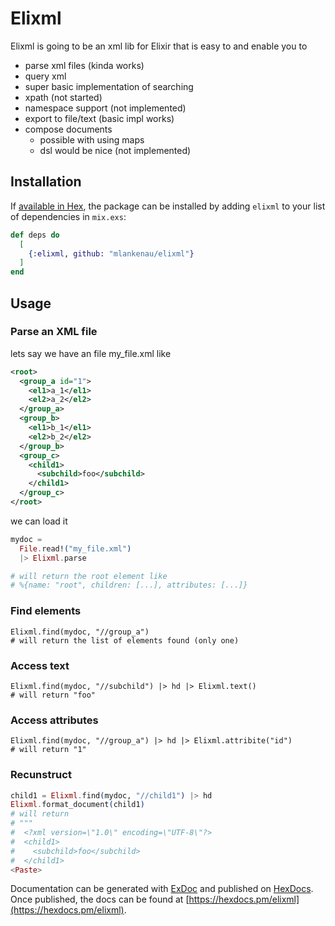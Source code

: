 # Elixml

Elixml is going to be an xml lib for Elixir that is
easy to and enable you to

- parse xml files (kinda works)
- query xml
 - super basic implementation of searching
 - xpath (not started)
- namespace support (not implemented)
- export to file/text (basic impl works)
- compose documents
  - possible with using maps
  - dsl would be nice (not implemented)
  
## Installation

If [available in Hex](https://hex.pm/docs/publish), the package can be installed
by adding `elixml` to your list of dependencies in `mix.exs`:

```elixir
def deps do
  [
    {:elixml, github: "mlankenau/elixml"}
  ]
end
```

## Usage

### Parse an XML file

lets say we have an file my_file.xml like

```xml
<root>
  <group_a id="1">
    <el1>a_1</el1>
    <el2>a_2</el2>
  </group_a>
  <group_b>
    <el1>b_1</el1>
    <el2>b_2</el2>
  </group_b>
  <group_c>
    <child1>
      <subchild>foo</subchild>
    </child1>
  </group_c>
</root>
```

we can load it

```elixir
mydoc =
  File.read!("my_file.xml")
  |> Elixml.parse

# will return the root element like
# %{name: "root", children: [...], attributes: [...]}
```

### Find elements

```
Elixml.find(mydoc, "//group_a")
# will return the list of elements found (only one)
```

### Access text

```
Elixml.find(mydoc, "//subchild") |> hd |> Elixml.text()
# will return "foo"
```

### Access attributes

```
Elixml.find(mydoc, "//group_a") |> hd |> Elixml.attribite("id")
# will return "1"
```

### Recunstruct

```elixir
child1 = Elixml.find(mydoc, "//child1") |> hd
Elixml.format_document(child1)
# will return
# """
#  <?xml version=\"1.0\" encoding=\"UTF-8\"?>
#  <child1>
#    <subchild>foo</subchild>
#  </child1>
<Paste>
```



Documentation can be generated with [ExDoc](https://github.com/elixir-lang/ex_doc)
and published on [HexDocs](https://hexdocs.pm). Once published, the docs can
be found at [https://hexdocs.pm/elixml](https://hexdocs.pm/elixml).

